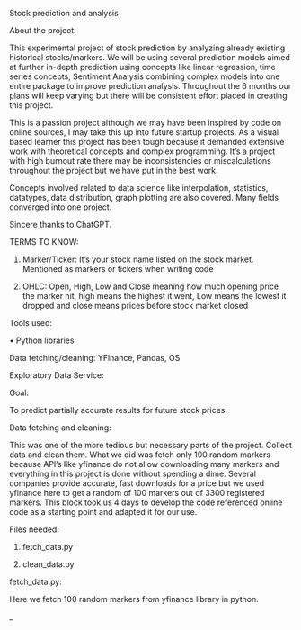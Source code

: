 Stock prediction and analysis 

About the project:

This experimental project of stock prediction by analyzing already existing historical stocks/markers. We will be using several prediction models aimed at further in-depth prediction using concepts like linear regression, time series concepts, Sentiment Analysis combining complex models into one entire package to improve prediction analysis. Throughout the 6 months our plans will keep varying but there will be consistent effort placed in creating this project.



This is a passion project although we may have been inspired by code on online sources, I may take this up into future startup projects. As a visual based learner this project has been tough because it demanded extensive work with theoretical concepts and complex programming. It’s a project with high burnout rate there may be inconsistencies or miscalculations throughout the project but we have put in the best work. 



Concepts involved related to data science like interpolation, statistics, datatypes, data distribution, graph plotting are also covered. Many fields converged into one project. 



Sincere thanks to ChatGPT.



TERMS TO KNOW:

1.	Marker/Ticker: It’s your stock name listed on the stock market. Mentioned as markers or tickers when writing code

2.	OHLC: Open, High, Low and Close meaning how much opening price the marker hit, high means the highest it went, Low means the lowest it dropped and close means prices before stock market closed











Tools used:

•	Python libraries:

Data fetching/cleaning: YFinance, Pandas, OS

Exploratory Data Service: 





Goal:

To predict partially accurate results for future stock prices.



Data fetching and cleaning:

This was one of the more tedious but necessary parts of the project. Collect data and clean them. What we did was fetch only 100 random markers because API’s like yfinance do not allow downloading many markers and everything in this project is done without spending a dime. Several companies provide accurate, fast downloads for a price but we used yfinance here to get a random of 100 markers out of 3300 registered markers. This block took us 4 days to develop the code referenced online code as a starting point and adapted it for our use.



Files needed:

1.	fetch_data.py

2.	clean_data.py



fetch_data.py:

Here we fetch 100 random markers from yfinance library in python.









_
